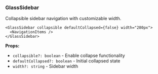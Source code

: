 ### GlassSidebar

Collapsible sidebar navigation with customizable width.

```tsx
<GlassSidebar collapsible defaultCollapsed={false} width="280px">
  <NavigationItems />
</GlassSidebar>
```

**Props:**
- `collapsible?: boolean` - Enable collapse functionality
- `defaultCollapsed?: boolean` - Initial collapsed state
- `width?: string` - Sidebar width
